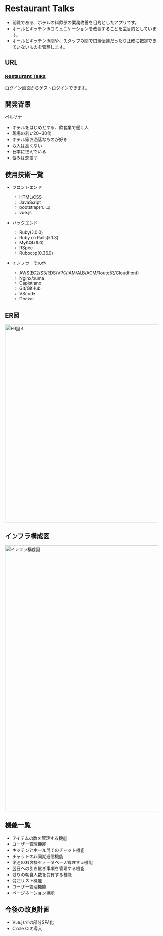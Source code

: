 # Restaurant Talks

+ 前職である、ホテルの料飲部の業務改善を目的としたアプリです。
+ ホールとキッチンのコミュニケーションを改善することを主目的としています。
+ ホールとキッチンの間や、スタッフの間で口頭伝達だったり正確に把握できていないものを管理します。

## URL
### [Restaurant Talks](https://restaurant-talks.com/)<br>
ログイン画面からゲストログインできます。

## 開発背景

ペルソナ
+ ホテルをはじめとする、飲食業で働く人
+ 現場の若い20~30代
+ ホテル等お洒落なものが好き
+ 収入は高くない
+ 日本に住んでいる
+ 悩みは恋愛？

## 使用技術一覧

+ フロントエンド
  + HTML/CSS
  + JavaScript
  + bootstrap(4.1.3)
  + vue.js

+ バックエンド
  + Ruby(3.0.0)
  + Ruby on Rails(6.1.3)
  + MySQL(8.0)
  + RSpec
  + Rubocop(0.36.0)

+ インフラ　その他
  + AWS(EC2/S3/RDS/VPC/IAM/ALB/ACM/Route53/Cloudfront)
  + Nginx/puma
  + Capistrano
  + Git/GitHub
  + VScode
  + Docker

## ER図
<img width="649" alt="ER図４" src="https://user-images.githubusercontent.com/66105826/117236903-b0bbea80-ae64-11eb-84bd-e8c5203da9ac.png">

## インフラ構成図
<img width="873" alt="インフラ構成図" src="https://user-images.githubusercontent.com/66105826/117227014-dfc86100-ae50-11eb-9bf4-51c86bb69754.png">


## 機能一覧

+ アイテムの数を管理する機能
+ ユーザー管理機能
+ キッチンとホール間でのチャット機能
+ チャットの非同期通信機能
+ 常連のお客様をデータベース管理する機能
+ 翌日への引き継ぎ事項を管理する機能
+ 残りの朝食人数を共有する機能
+ 発注リスト機能
+ ユーザー管理機能
+ ページネーション機能


## 今後の改良計画
+ Vue.jsでの部分SPA化
+ Circle CIの導入
